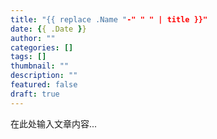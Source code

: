 ```yaml
---
title: "{{ replace .Name "-" " " | title }}"
date: {{ .Date }}
author: ""
categories: []
tags: []
thumbnail: ""
description: ""
featured: false
draft: true
---
```


在此处输入文章内容...

